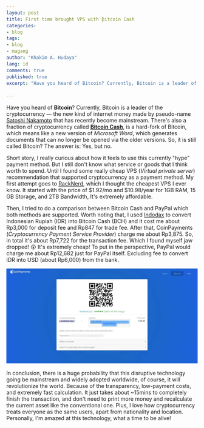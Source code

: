 ```yaml
---
layout: post
title: First time brought VPS with ₿itcoin Cash
categories:
- blog
tags:
- blog
- magang
author: "Khakim A. Hudaya"
lang: id
comments: true
published: true
excerpt: "Have you heard of Bitcoin? Currently, Bitcoin is a leader of the cryptocurrency — the new kind of internet money made by pseudo-name Satoshi Nakamoto that has recently become mainstream. And the Bitcoin Cash is a hard-fork of Bitcoin. Short story, I really curious about how it feels to use this currently hype payment method. My first attempt goes to RackNerd, here my story."

---
```


Have you heard of **Bitcoin**? Currently, Bitcoin is a leader of the cryptocurrency — the new kind of internet money made by pseudo-name [Satoshi Nakamoto](https://en.wikipedia.org/wiki/Satoshi_Nakamoto) that has recently become mainstream. There's also a fraction of cryptocurrency called [**Bitcoin Cash**](https://en.wikipedia.org/wiki/Bitcoin_Cash), is a hard-fork of Bitcoin, which means like a new version of *Microsoft Word*, which generates documents that can no longer be opened via the older versions. So, it is still called Bitcoin? The answer is: Yes, but no.

Short story, I really curious about how it feels to use this currently "hype" payment method. But I still don't know what service or goods that I think worth to spend. Until I found some really cheap VPS (*Virtual private server*) recommendation that supported cryptocurrency as a payment method. My first attempt goes to [RackNerd](https://my.racknerd.com/aff.php?aff=2185), which I thought the cheapest VPS I ever know. It started with the price of $1.92/mo and $10.98/year for 1GB RAM, 15 GB Storage, and 2TB Bandwidth, It's extremely affordable. 

Then, I tried to do a comparison between Bitcoin Cash and PayPal which both methods are supported. Worth noting that, I used [Indodax](https://indodax.com/ref/khakimassidiqi/1) to convert Indonesian Rupiah (IDR) into Bitcoin Cash (BCH) and it cost me about Rp3,000 for deposit fee and Rp847 for trade fee. After that, CoinPayments (*Cryptocurrency Payment Service Provider*) charge me about Rp3,875. So, in total it's about Rp7,722 for the transaction fee. Which I found myself jaw dropped! 😲 It's extremely cheap! To put in the perspective, PayPal would charge me about Rp12,682 just for PayPal itself. Excluding fee to convert IDR into USD (about Rp6,000) from the bank.


<img src="/assets/img/blog/bitcoincash_001.jpg" title="CoinPayments Window while buying VPS from RackNerd">

In conclusion, there is a huge probability that this disruptive technology going be mainstream and widely adopted worldwide, of course, it will revolutionize the world. Because of the transparency,  low-payment costs, and extremely fast calculation. It just takes about ~15mins to completely finish the transaction, and don't need to print more money and recalculate the current asset like the conventional one.  Plus, I love how cryptocurrency treats everyone as the same users, apart from nationality and location. Personally, I'm amazed at this technology, what a time to be alive!